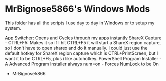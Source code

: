 # MrBignose5866's Windows Mods

This folder has all the scripts I use day to day in Windows or to setup my system.

App Switcher: Opens and Cycles through my apps instantly
ShareX Capture - CTRL+F5: Makes it so if I hit CTRL+F5 it will start a ShareX region capture, so I don't have to open sharex and do it manually. I could just use the default hotkey for ShareX region capture which is CTRL+PrintScreen, but I want it to be CTRL+F5, plus i like autohotkey. 
PowerShell Program Installer - A Advanced Program Installer 
always num=on - Forces NumLock to be On

- MrBignose5866
